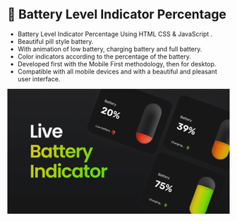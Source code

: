 # 🔋 Battery Level Indicator Percentage


- Battery Level Indicator Percentage Using HTML CSS & JavaScript .
- Beautiful pill style battery.
- With animation of low battery, charging battery and full battery.
- Color indicators according to the percentage of the battery.
- Developed first with the Mobile First methodology, then for desktop.
- Compatible with all mobile devices and with a beautiful and pleasant user interface.

![preview img](/preview.png)

